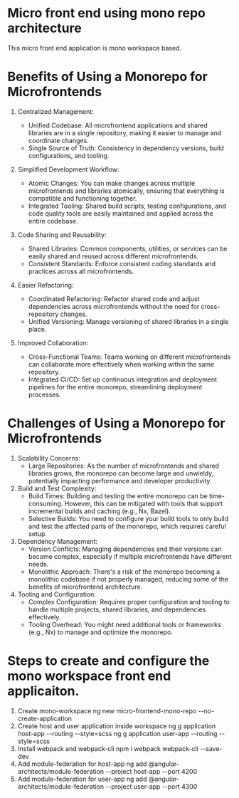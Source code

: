 # Micro front end using mono repo architecture
This micro front end application is mono workspace based. 

# Benefits of Using a Monorepo for Microfrontends
1. Centralized Management:
    * Unified Codebase: All microfrontend applications and shared libraries are in a single repository, making it easier to manage and coordinate changes.
    * Single Source of Truth: Consistency in dependency versions, build configurations, and tooling.

2. Simplified Development Workflow:
    * Atomic Changes: You can make changes across multiple microfrontends and libraries atomically, ensuring that everything is compatible and functioning together.
    * Integrated Tooling: Shared build scripts, testing configurations, and code quality tools are easily maintained and applied across the entire codebase.
3. Code Sharing and Reusability:
    * Shared Libraries: Common components, utilities, or services can be easily shared and reused across different microfrontends.
    * Consistent Standards: Enforce consistent coding standards and practices across all microfrontends.
4. Easier Refactoring:
    * Coordinated Refactoring: Refactor shared code and adjust dependencies across microfrontends without the need for cross-repository changes.
    * Unified Versioning: Manage versioning of shared libraries in a single place.
5. Improved Collaboration:
    * Cross-Functional Teams: Teams working on different microfrontends can collaborate more effectively when working within the same repository.
    * Integrated CI/CD: Set up continuous integration and deployment pipelines for the entire monorepo, streamlining deployment processes.

# Challenges of Using a Monorepo for Microfrontends

1. Scalability Concerns:
    * Large Repositories: As the number of microfrontends and shared libraries grows, the monorepo can become large and unwieldy, potentially impacting performance and developer productivity.
2. Build and Test Complexity:
    * Build Times: Building and testing the entire monorepo can be time-consuming. However, this can be mitigated with tools that support incremental builds and caching (e.g., Nx, Bazel).
    * Selective Builds: You need to configure your build tools to only build and test the affected parts of the monorepo, which requires careful setup.
3. Dependency Management:
    * Version Conflicts: Managing dependencies and their versions can become complex, especially if multiple microfrontends have different needs.
    * Monolithic Approach: There's a risk of the monorepo becoming a monolithic codebase if not properly managed, reducing some of the benefits of microfrontend architecture.
4. Tooling and Configuration:
    * Complex Configuration: Requires proper configuration and tooling to handle multiple projects, shared libraries, and dependencies effectively.
    * Tooling Overhead: You might need additional tools or frameworks (e.g., Nx) to manage and optimize the monorepo.

# Steps to create and configure the mono workspace front end applicaiton.
1. Create mono-workspace
    ng new micro-frontend-mono-repo --no-create-application
2. Create host and user application inside workspace
    ng g application host-app --routing --style=scss
    ng g application user-app --routing --style=scss
3. Install webpack and webpack-cli
    npm i webpack webpack-cli --save-dev
4. Add module-federation for host-app
    ng add @angular-architects/module-federation --project host-app --port 4200
5. Add module-federation for user-app
    ng add @angular-architects/module-federation --project user-app --port 4300 

